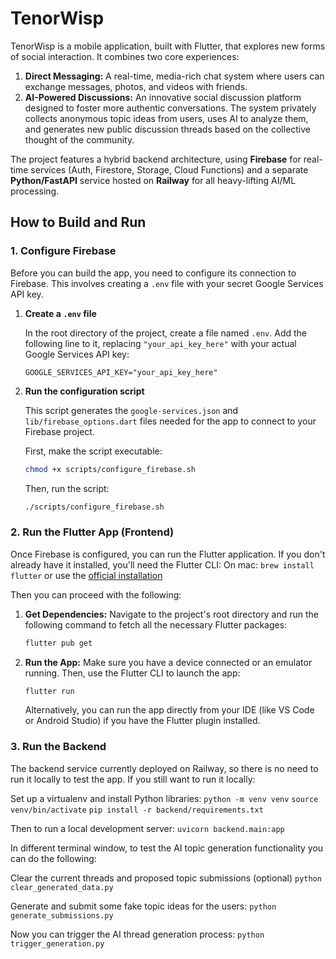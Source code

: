 # TenorWisp

TenorWisp is a mobile application, built with Flutter, that explores new forms of social interaction. It combines two core experiences:

1.  **Direct Messaging:** A real-time, media-rich chat system where users can exchange messages, photos, and videos with friends.
2.  **AI-Powered Discussions:** An innovative social discussion platform designed to foster more authentic conversations. The system privately collects anonymous topic ideas from users, uses AI to analyze them, and generates new public discussion threads based on the collective thought of the community.

The project features a hybrid backend architecture, using **Firebase** for real-time services (Auth, Firestore, Storage, Cloud Functions) and a separate **Python/FastAPI** service hosted on **Railway** for all heavy-lifting AI/ML processing.

## How to Build and Run

### 1. Configure Firebase

Before you can build the app, you need to configure its connection to Firebase. This involves creating a `.env` file with your secret Google Services API key.

1.  **Create a `.env` file**

    In the root directory of the project, create a file named `.env`. Add the following line to it, replacing `"your_api_key_here"` with your actual Google Services API key:

    ```
    GOOGLE_SERVICES_API_KEY="your_api_key_here"
    ```

2.  **Run the configuration script**

    This script generates the `google-services.json` and `lib/firebase_options.dart` files needed for the app to connect to your Firebase project.

    First, make the script executable:
    ```sh
    chmod +x scripts/configure_firebase.sh
    ```

    Then, run the script:
    ```sh
    ./scripts/configure_firebase.sh
    ```

### 2. Run the Flutter App (Frontend)

Once Firebase is configured, you can run the Flutter application.
If you don't already have it installed, you'll need the Flutter CLI: On mac: `brew install flutter` or use the [official installation](https://docs.flutter.dev/get-started/install)

Then you can proceed with the following:

1.  **Get Dependencies:**
    Navigate to the project's root directory and run the following command to fetch all the necessary Flutter packages:
    ```sh
    flutter pub get
    ```

2.  **Run the App:**
    Make sure you have a device connected or an emulator running. Then, use the Flutter CLI to launch the app:
    ```sh
    flutter run
    ```
    Alternatively, you can run the app directly from your IDE (like VS Code or Android Studio) if you have the Flutter plugin installed.

### 3. Run the Backend

The backend service currently deployed on Railway, so there is no need to run it locally to test the app. If you still want to run it locally:

Set up a virtualenv and install Python libraries:
`python -m venv venv`
`source venv/bin/activate`
`pip install -r backend/requirements.txt`

Then to run a local development server:
`uvicorn backend.main:app`

In different terminal window, to test the AI topic generation functionality you can do the following:

Clear the current threads and proposed topic submissions (optional)
`python clear_generated_data.py`

Generate and submit some fake topic ideas for the users:
`python generate_submissions.py`

Now you can trigger the AI thread generation process:
`python trigger_generation.py`
